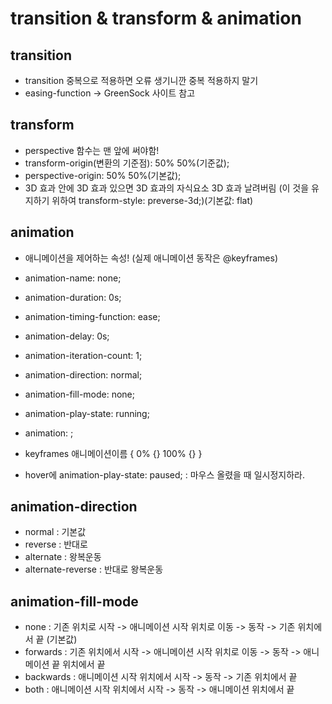 # transition & transform & animation

## transition
- transition 중복으로 적용하면 오류 생기니깐 중복 적용하지 말기
- easing-function -> GreenSock 사이트 참고

## transform
- perspective 함수는 맨 앞에 써야함!
- transform-origin(변환의 기준점): 50% 50%(기준값);
- perspective-origin: 50% 50%(기본값);
- 3D 효과 안에 3D 효과 있으면 3D 효과의 자식요소 3D 효과 날려버림 (이 것을 유지하기 위하여 transform-style: preverse-3d;)(기본값: flat)


## animation
- 애니메이션을 제어하는 속성! (실제 애니메이션 동작은 @keyframes)

- animation-name: none;
- animation-duration: 0s;
- animation-timing-function: ease;
- animation-delay: 0s;
- animation-iteration-count: 1;
- animation-direction: normal;
- animation-fill-mode: none;
- animation-play-state: running;
- animation: ;

- keyframes 애니메이션이름 {
	0% {}
	100% {}
}

- hover에 animation-play-state: paused;
	: 마우스 올렸을 때 일시정지하라.

## animation-direction
- normal : 기본값
- reverse : 반대로
- alternate : 왕복운동
- alternate-reverse : 반대로 왕복운동

## animation-fill-mode
- none : 기존 위치로 시작 -> 애니메이션 시작 위치로 이동 -> 동작 -> 기존 위치에서 끝 (기본값)
- forwards : 기존 위치에서 시작 -> 애니메이션 시작 위치로 이동 -> 동작 -> 애니메이션 끝 위치에서 끝
- backwards : 애니메이션 시작 위치에서 시작 -> 동작 -> 기존 위치에서 끝
- both : 애니메이션 시작 위치에서 시작 -> 동작 -> 애니메이션 위치에서 끝
